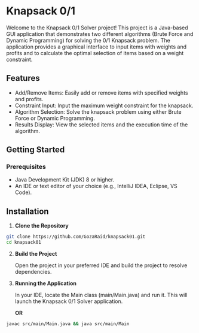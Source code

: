 # Knapsack 0/1
Welcome to the Knapsack 0/1 Solver project! This project is a Java-based GUI application that demonstrates two different algorithms (Brute Force and Dynamic Programming) for solving the 0/1 Knapsack problem. The application provides a graphical interface to input items with weights and profits and to calculate the optimal selection of items based on a weight constraint.

## Features
- Add/Remove Items: Easily add or remove items with specified weights and profits.
- Constraint Input: Input the maximum weight constraint for the knapsack.
- Algorithm Selection: Solve the knapsack problem using either Brute Force or Dynamic Programming.
- Results Display: View the selected items and the execution time of the algorithm.

## Getting Started
### Prerequisites
- Java Development Kit (JDK) 8 or higher.
- An IDE or text editor of your choice (e.g., IntelliJ IDEA, Eclipse, VS Code).

## Installation
1. **Clone the Repository**
```bash
git clone https://github.com/GozaRaid/knapsack01.git
cd knapsack01
```
2. **Build the Project**

   Open the project in your preferred IDE and build the project to resolve dependencies.

3. **Running the Application**

    In your IDE, locate the Main class (main/Main.java) and run it. This will launch the Knapsack 0/1 Solver application.

   **OR**
  ```bash
  javac src/main/Main.java && java src/main/Main
  ```

